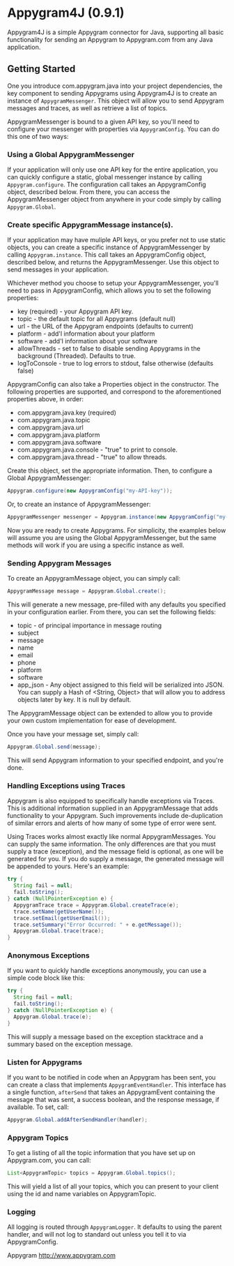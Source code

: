 Appygram4J (0.9.1)
==================

Appygram4J is a simple Appygram connector for Java, supporting all 
basic functionality for sending an Appygram to Appygram.com from 
any Java application.

## Getting Started

One you introduce com.appygram.java into your project dependencies, 
the key component to sending Appygrams using Appygram4J is to create 
an instance of <code>AppygramMessenger</code>.  This object will 
allow you to send Appygram messages and traces, as well as retrieve 
a list of topics.  

AppygramMessenger is bound to a given API key, so you'll need to 
configure your messenger with properties via <code>AppygramConfig</code>. 
You can do this one of two ways:

### Using a Global AppygramMessenger

If your application will only use one API key for the entire application, 
you can quickly configure a static, global messenger instance by calling 
<code>Appygram.configure</code>. The configuration call takes an 
AppygramConfig object, described below.  From there, you can access the 
AppygramMessenger object from anywhere in your code simply by calling 
<code>Appygram.Global</code>.

### Create specific AppygramMessage instance(s).

If your application may have muliple API keys, or you prefer not to use 
static objects, you can create a specific instance of AppygramMessenger 
by calling <code>Appygram.instance</code>.  This call takes an AppygramConfig 
object, described below, and returns the AppygramMessenger.  Use this 
object to send messages in your application.


Whichever method you choose to setup your AppygramMessenger, you'll need 
to pass in AppygramConfig, which allows you to set the following properties:

*   key (required) - your Appygram API key.
*   topic - the default topic for all Appygrams (default null)
*   url - the URL of the Appygram endpoints (defaults to current)
*   platform - add'l information about your platform
*   software - add'l information about your software
*   allowThreads - set to false to disable sending Appygrams in 
    the background (Threaded).  Defaults to true.
*   logToConsole - true to log errors to stdout, false otherwise 
    (defaults false)

AppygramConfig can also take a Properties object in the constructor. 
The following properties are supported, and correspond to the aforementioned 
properties above, in order:

*   com.appygram.java.key (required)
*   com.appygram.java.topic
*   com.appygram.java.url
*   com.appygram.java.platform
*   com.appygram.java.software
*   com.appygram.java.console - "true" to print to console.
*   com.appygram.java.thread - "true" to allow threads.

Create this object, set the appropriate information.  Then, to configure a 
Global AppygramMessenger:

```java
Appygram.configure(new AppygramConfig("my-API-key"));
```

Or, to create an instance of AppygramMessenger:

```java
AppygramMessenger messenger = Appygram.instance(new AppygramConfig("my-API-key"));
```

Now you are ready to create Appygrams.  For simplicity, the examples 
below will assume you are using the Global AppygramMessenger, but the 
same methods will work if you are using a specific instance as well.

### Sending Appygram Messages

To create an AppygramMessage object, you can simply call:

```java
AppygramMessage message = Appygram.Global.create();
```

This will generate a new message, pre-filled with any defaults you 
specified in your configuration earlier.  From there, you can set 
the following fields:

*   topic - of principal importance in message routing
*   subject
*   message
*   name
*   email
*   phone
*   platform
*   software
*   app_json - Any object assigned to this field will be serialized 
    into JSON.  You can supply a Hash of <String, Object> that will 
    allow you to address objects later by key.  It is null by default.

The AppygramMessage object can be extended to allow you to provide 
your own custom implementation for ease of development.

Once you have your message set, simply call:

```java
Appygram.Global.send(message);
```

This will send Appygram information to your specified endpoint, 
and you're done.

### Handling Exceptions using Traces

Appygram is also equipped to specifically handle exceptions via Traces. 
This is additional information supplied in an AppygramMessage that adds 
functionality to your Appygram. Such improvements include de-duplication 
of similar errors and alerts of how many of some type of error were sent.

Using Traces works almost exactly like normal AppygramMessages.  You 
can supply the same information.  The only differences are that you must 
supply a trace (exception), and the message field is optional, as one 
will be generated for you.  If you do supply a message, the generated 
message will be appended to yours.  Here's an example:

```java
try {
  String fail = null;
  fail.toString();
} catch (NullPointerException e) {
  AppygramTrace trace = Appygram.Global.createTrace(e);
  trace.setName(getUserName());
  trace.setEmail(getUserEmail());
  trace.setSummary("Error Occurred: " + e.getMessage());
  Appygram.Global.trace(trace);
}
```

### Anonymous Exceptions

If you want to quickly handle exceptions anonymously, you can use 
a simple code block like this:

```java
try {
  String fail = null;
  fail.toString();
} catch (NullPointerException e) {
  Appygram.Global.trace(e);
}
```

This will supply a message based on the exception stacktrace and a 
summary based on the exception message.

### Listen for Appygrams

If you want to be notified in code when an Appygram has been sent, 
you can create a class that implements <code>AppygramEventHandler</code>. 
This interface has a single function, <code>afterSend</code> that takes 
an AppygramEvent containing the message that was sent, a success boolean, 
and the response message, if available.  To set, call:

```java
Appygram.Global.addAfterSendHandler(handler);
```

### Appygram Topics

To get a listing of all the topic information that you have set up on 
Appygram.com, you can call:

```java
List<AppygramTopic> topics = Appygram.Global.topics();
```

This will yield a list of all your topics, which you can present to 
your client using the id and name variables on AppygramTopic.

### Logging

All logging is routed through <code>AppygramLogger</code>.  It 
defaults to using the parent handler, and will not log to standard 
out unless you tell it to via AppygramConfig.

Appygram <http://www.appygram.com>
